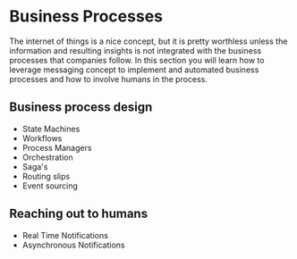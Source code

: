 # Business Processes

The internet of things is a nice concept, but it is pretty worthless unless the information and resulting insights is not integrated with the business processes that companies follow. In this section you will learn how to leverage messaging concept to implement and automated business processes and how to involve humans in the process.

## Business process design

* State Machines
* Workflows
* Process Managers
* Orchestration 
* Saga's
* Routing slips
* Event sourcing

## Reaching out to humans

* Real Time Notifications
* Asynchronous Notifications

<!-- http://kellabyte.com/2012/05/30/clarifying-the-saga-pattern/ -->
<!-- http://vasters.com/clemensv/2012/09/01/Sagas.aspx -->
<!-- http://soa.dzone.com/news/are-sagas-and-workflows-same-t -->